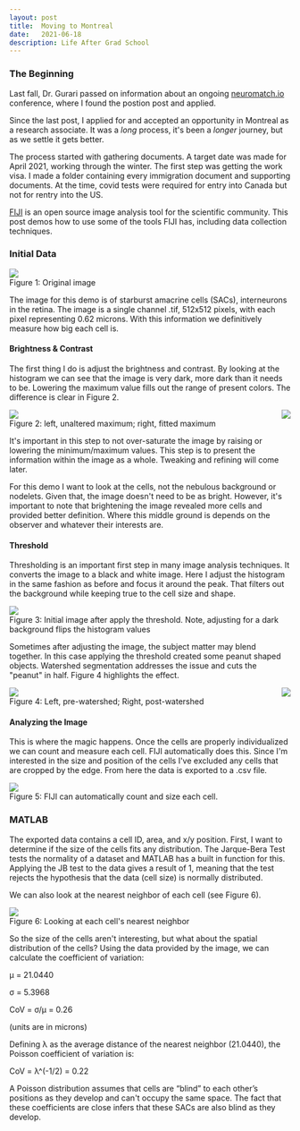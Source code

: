 ```yaml
---
layout: post
title:  Moving to Montreal
date:   2021-06-18
description: Life After Grad School
---
```


### The Beginning

Last fall, Dr. Gurari passed on information about an ongoing [neuromatch.io](https://neuromatch.io/conference) conference, where I found the postion post and applied. 


Since the last post, I applied for and accepted an opportunity in Montreal as a research associate. It was a <i>long</i> process, it's been a <i>longer</i> journey, but as we settle it gets better.

The process started with gathering documents. A target date was made for April 2021, working through the winter. The first step was getting the work visa. I made a folder containing every immigration document and supporting documents. At the time, covid tests were required for entry into Canada but not for rentry into the US.

[FIJI](https://imagej.net/Fiji) is an open source image analysis tool for the scientific community. This post demos how to use some of the tools FIJI has, including data collection techniques.

### Initial Data

<div class="img_row">
  <img class="col three" src="/assets/img/fiji/SACs_color.png">
</div>
<div class="col three caption">
  Figure 1: Original image
</div>

The image for this demo is of starburst amacrine cells (SACs), interneurons in the retina. The image is a single channel .tif, 512x512 pixels, with each pixel representing 0.62 microns. With this information we definitively measure how big each cell is.

#### Brightness & Contrast

The first thing I do is adjust the brightness and contrast. By looking at the histogram we can see that the image is very dark, more dark than it needs to be. Lowering the maximum value fills out the range of present colors. The difference is clear in Figure 2.

<div class="img_row">
  <img class="col two" src="/assets/img/fiji/fig_02a.png">
  <img class="col two" src="/assets/img/fiji/fig_02b.png" style="float: right">
</div>
<div class="col three caption">
  Figure 2: left, unaltered maximum; right, fitted maximum
</div>

It's important in this step to not over-saturate the image by raising or lowering the minimum/maximum values. This step is to present the information within the image as a whole. Tweaking and refining will come later.

For this demo I want to look at the cells, not the nebulous background or nodelets. Given that, the image doesn't need to be as bright. However, it's important to note that brightening the image revealed more cells and provided better definition. Where this middle ground is depends on the observer and whatever their interests are.

#### Threshold

Thresholding is an important first step in many image analysis techniques. It converts the image to a black and white image. Here I adjust the histogram in the same fashion as before and focus it around the peak. That filters out the background while keeping true to the cell size and shape.


<div class="img_row">
  <img class="col three" src="/assets/img/fiji/fig_03.png">
</div>
<div class="col three caption">
  Figure 3: Initial image after apply the threshold. Note, adjusting for a dark background flips the histogram values
</div>

Sometimes after adjusting the image, the subject matter may blend together. In this case applying the threshold created some peanut shaped objects. Watershed segmentation addresses the issue and cuts the "peanut" in half. Figure 4 highlights the effect.

<div class="img_row">
  <img class="col two" src="/assets/img/fiji/fig_04a.png">
  <img class="col two" src="/assets/img/fiji/fig_04b.png" style="float: right">
</div>
<div class="col three caption">
  Figure 4: Left, pre-watershed; Right, post-watershed
</div>

#### Analyzing the Image

This is where the magic happens. Once the cells are properly individualized we can count and measure each cell. FIJI automatically does this. Since I'm interested in the size and position of the cells I've excluded any cells that are cropped by the edge. From here the data is exported to a .csv file.

<div class="img_row">
  <img class="col three" src="/assets/img/fiji/fig_05.png">
</div>
<div class="col three caption">
  Figure 5: FIJI can automatically count and size each cell.
</div>

### MATLAB

The exported data contains a cell ID, area, and x/y position. First, I want to determine if the size of the cells fits any distribution. The Jarque-Bera Test tests the normality of a dataset and MATLAB has a built in function for this. Applying the JB test to the data gives a result of 1, meaning that the test rejects the hypothesis that the data (cell size) is normally distributed.

We can also look at the nearest neighbor of each cell (see Figure 6).

<div class="img_row">
  <img class="col three" src="/assets/img/fiji/fig_06.png">
</div>
<div class="col three caption">
  Figure 6: Looking at each cell's nearest neighbor
</div>

So the size of the cells aren't interesting, but what about the spatial distribution of the cells? Using the data provided by the image, we can calculate the coefficient of variation:

μ = 21.0440

σ = 5.3968

CoV = σ/μ = 0.26

(units are in microns)

Defining λ as the average distance of the nearest neighbor (21.0440), the Poisson coefficient of variation is:

CoV = λ^(-1/2) = 0.22

A Poisson distribution assumes that cells are “blind” to each other’s positions as they develop and can't occupy the same space. The fact that these coefficients are close infers that these SACs are also blind as they develop.
